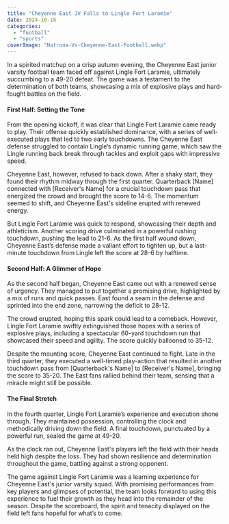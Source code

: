 ```yaml
---
title: "Cheyenne East JV Falls to Lingle Fort Laramie"
date: 2024-10-16
categories: 
  - "football"
  - "sports"
coverImage: "Natrona-Vs-Cheyenne-East-Football.webp"
---
```


In a spirited matchup on a crisp autumn evening, the Cheyenne East junior varsity football team faced off against Lingle Fort Laramie, ultimately succumbing to a 49-20 defeat. The game was a testament to the determination of both teams, showcasing a mix of explosive plays and hard-fought battles on the field.

#### First Half: Setting the Tone

From the opening kickoff, it was clear that Lingle Fort Laramie came ready to play. Their offense quickly established dominance, with a series of well-executed plays that led to two early touchdowns. The Cheyenne East defense struggled to contain Lingle’s dynamic running game, which saw the Lingle running back break through tackles and exploit gaps with impressive speed.

Cheyenne East, however, refused to back down. After a shaky start, they found their rhythm midway through the first quarter. Quarterback \[Name\] connected with \[Receiver's Name\] for a crucial touchdown pass that energized the crowd and brought the score to 14-6. The momentum seemed to shift, and Cheyenne East's sideline erupted with renewed energy.

But Lingle Fort Laramie was quick to respond, showcasing their depth and athleticism. Another scoring drive culminated in a powerful rushing touchdown, pushing the lead to 21-6. As the first half wound down, Cheyenne East’s defense made a valiant effort to tighten up, but a last-minute touchdown from Lingle left the score at 28-6 by halftime.

#### Second Half: A Glimmer of Hope

As the second half began, Cheyenne East came out with a renewed sense of urgency. They managed to put together a promising drive, highlighted by a mix of runs and quick passes. East found a seam in the defense and sprinted into the end zone, narrowing the deficit to 28-12.

The crowd erupted, hoping this spark could lead to a comeback. However, Lingle Fort Laramie swiftly extinguished those hopes with a series of explosive plays, including a spectacular 60-yard touchdown run that showcased their speed and agility. The score quickly ballooned to 35-12.

Despite the mounting score, Cheyenne East continued to fight. Late in the third quarter, they executed a well-timed play-action that resulted in another touchdown pass from \[Quarterback's Name\] to \[Receiver's Name\], bringing the score to 35-20. The East fans rallied behind their team, sensing that a miracle might still be possible.

#### The Final Stretch

In the fourth quarter, Lingle Fort Laramie’s experience and execution shone through. They maintained possession, controlling the clock and methodically driving down the field. A final touchdown, punctuated by a powerful run, sealed the game at 49-20.

As the clock ran out, Cheyenne East's players left the field with their heads held high despite the loss. They had shown resilience and determination throughout the game, battling against a strong opponent.

The game against Lingle Fort Laramie was a learning experience for Cheyenne East's junior varsity squad. With promising performances from key players and glimpses of potential, the team looks forward to using this experience to fuel their growth as they head into the remainder of the season. Despite the scoreboard, the spirit and tenacity displayed on the field left fans hopeful for what’s to come.
